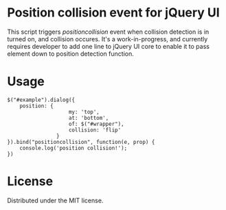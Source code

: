 # Position collision event for jQuery UI

This script triggers *positioncollision* event when collision detection is in turned on, and collision occures. It's a work-in-progress, and currently requires developer to add one line to jQuery UI core to enable it to pass element down to position detection function.

# Usage

    $("#example").dialog({
        position: {
                        my: 'top',
                        at: 'bottom',
                        of: $("#wrapper"),
                        collision: 'flip'
                    }
    }).bind("positioncollision", function(e, prop) {
        console.log('position collision!');
    })

# License

Distributed under the MIT license.
